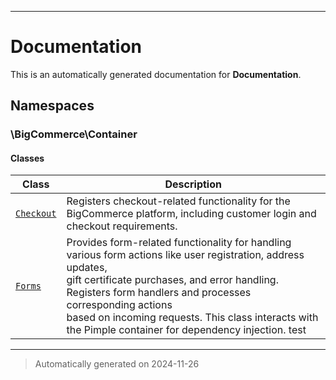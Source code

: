 
***

# Documentation



This is an automatically generated documentation for **Documentation**.


## Namespaces


### \BigCommerce\Container

#### Classes

| Class | Description |
|-------|-------------|
| [`Checkout`](./classes/BigCommerce/Container/Checkout.md) | Registers checkout-related functionality for the BigCommerce platform, including customer login and checkout requirements.|
| [`Forms`](./classes/BigCommerce/Container/Forms.md) | Provides form-related functionality for handling various form actions like user registration, address updates,<br />gift certificate purchases, and error handling. Registers form handlers and processes corresponding actions<br />based on incoming requests. This class interacts with the Pimple container for dependency injection. test|




***
> Automatically generated on 2024-11-26
